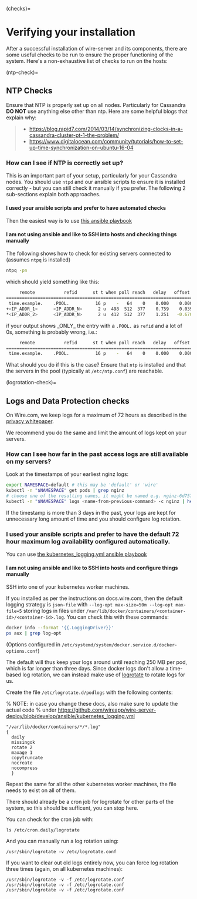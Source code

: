 (checks)=
# Verifying your installation

After a successful installation of wire-server and its components, there are some useful checks to be run to ensure the proper functioning of the system. Here's a non-exhaustive list of checks to run on the hosts:


(ntp-check)=

## NTP Checks

Ensure that NTP is properly set up on all nodes. Particularly for Cassandra **DO NOT** use anything else other than ntp. Here are some helpful blogs that explain why:

> - <https://blog.rapid7.com/2014/03/14/synchronizing-clocks-in-a-cassandra-cluster-pt-1-the-problem/>
> - <https://www.digitalocean.com/community/tutorials/how-to-set-up-time-synchronization-on-ubuntu-16-04>

### How can I see if NTP is correctly set up?

This is an important part of your setup, particularly for your Cassandra nodes. You should use `ntpd` and our ansible scripts to ensure it is installed correctly - but you can still check it manually if you prefer. The following 2 sub-sections explain both approaches.

#### I used your ansible scripts and prefer to have automated checks

Then the easiest way is to use [this ansible playbook](https://github.com/wireapp/wire-server-deploy/blob/develop/ansible/cassandra-verify-ntp.yml)

#### I am not using ansible and like to SSH into hosts and checking things manually

The following shows how to check for existing servers connected to (assumes `ntpq` is installed)

```sh
ntpq -pn
```

which should yield something like this:

```sh
     remote           refid      st t when poll reach   delay   offset  jitter
==============================================================================
 time.example.    .POOL.          16 p    -   64    0    0.000    0.000   0.000
+<IP_ADDR_1>      <IP_ADDR_N>      2 u  498  512  377    0.759    0.039   0.081
*<IP_ADDR_2>      <IP_ADDR_N>      2 u  412  512  377    1.251   -0.670   0.063
```

if your output shows \_ONLY\_ the entry with a `.POOL.` as `refid` and a lot of 0s, something is probably wrong, i.e.:

```sh
     remote           refid      st t when poll reach   delay   offset  jitter
==============================================================================
 time.example.    .POOL.          16 p    -   64    0    0.000    0.000   0.000
```

What should you do if this is the case? Ensure that `ntp` is installed and that the servers in the pool (typically at `/etc/ntp.conf`) are reachable.


(logrotation-check)=

## Logs and Data Protection checks

On Wire.com, we keep logs for a maximum of 72 hours as described in the [privacy whitepaper](https://wire-docs.wire.com/download/Wire+Privacy+Whitepaper.pdf).

We recommend you do the same and limit the amount of logs kept on your servers.

### How can I see how far in the past access logs are still available on my servers?

Look at the timestamps of your earliest nginz logs:

```sh
export NAMESPACE=default # this may be 'default' or 'wire'
kubectl -n "$NAMESPACE" get pods | grep nginz
# choose one of the resulting names, it might be named e.g. nginz-6d75755c5c-h9fwn
kubectl -n "$NAMESPACE" logs <name-from-previous-command> -c nginz | head -10
```

If the timestamp is more than 3 days in the past, your logs are kept for unnecessary long amount of time and you should configure log rotation.

### I used your ansible scripts and prefer to have the default 72 hour maximum log availability configured automatically.

You can use [the kubernetes_logging.yml ansible playbook](https://github.com/wireapp/wire-server-deploy/blob/develop/ansible/kubernetes_logging.yml)

#### I am not using ansible and like to SSH into hosts and configure things manually

SSH into one of your kubernetes worker machines.

If you installed as per the instructions on docs.wire.com, then the default logging strategy is `json-file` with `--log-opt max-size=50m --log-opt max-file=5` storing logs in files under `/var/lib/docker/containers/<container-id>/<container-id>.log`. You can check this with these commands:

```sh
docker info --format '{{.LoggingDriver}}'
ps aux | grep log-opt
```

(Options configured in `/etc/systemd/system/docker.service.d/docker-options.conf`)

The default will thus keep your logs around until reaching 250 MB per pod, which is far longer than three days. Since docker logs don't allow a time-based log rotation, we can instead make use of [logrotate](https://linux.die.net/man/8/logrotate) to rotate logs for us.

Create the file `/etc/logrotate.d/podlogs` with the following contents:

% NOTE: in case you change these docs, also make sure to update the actual code
% under https://github.com/wireapp/wire-server-deploy/blob/develop/ansible/kubernetes_logging.yml

```
"/var/lib/docker/containers/*/*.log"
{
  daily
  missingok
  rotate 2
  maxage 1
  copytruncate
  nocreate
  nocompress
  }
```

Repeat the same for all the other kubernetes worker machines, the file needs to exist on all of them.

There should already be a cron job for logrotate for other parts of the system, so this should be sufficent, you can stop here.

You can check for the cron job with:

```
ls /etc/cron.daily/logrotate
```

And you can manually run a log rotation using:

```
/usr/sbin/logrotate -v /etc/logrotate.conf
```

If you want to clear out old logs entirely now, you can force log rotation three times (again, on all kubernetes machines):

```
/usr/sbin/logrotate -v -f /etc/logrotate.conf
/usr/sbin/logrotate -v -f /etc/logrotate.conf
/usr/sbin/logrotate -v -f /etc/logrotate.conf
```
